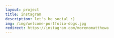 ```yaml
---
layout: project
title: instagram
description: let's be social :)
img: /img/welcome-portfolio-dogs.jpg
redirect: https://instagram.com/morenomatthewa
---
```

